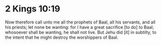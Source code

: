 # 2 Kings 10:19

Now therefore call unto me all the prophets of Baal, all his servants, and all his priests; let none be wanting: for I have a great sacrifice [to do] to Baal; whosoever shall be wanting, he shall not live. But Jehu did [it] in subtilty, to the intent that he might destroy the worshippers of Baal.